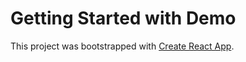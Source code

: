 # Getting Started with Demo

This project was bootstrapped with [Create React App](https://materialui-react-alpha.vercel.app).

